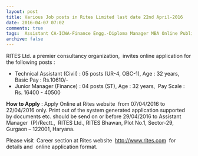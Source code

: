 ```yaml
---
layout: post
title: Various Job posts in Rites Limited last date 22nd April-2016   
date: 2016-04-07 07:02
comments: true
tags:  Assistant CA-ICWA-Finance Engg.-Diploma Manager MBA Online Public-Sector Rites Special Drive Technical 
archive: false
---
```

RITES Ltd. a premier consultancy organization,  invites online application for the following posts : 
 


- Technical Assistant (Civil) : 05 posts (UR-4, OBC-1), Age : 32 years, Basic Pay : Rs.10610/- 
- Junior Manager (Finance) : 04 posts (ST), Age : 32 years,  Pay Scale : Rs. 16400 - 40500



**How to Apply** : Apply Online at Rites website  from 07/04/2016 to 22/04/2016 only. Print out of the system generated application supported by documents etc. should be send on or before 29/04/2016 to Assistant  Manager  (P)/Rectt.,  RITES Ltd., RITES Bhawan, Plot No.1, Sector-29, Gurgaon – 122001, Haryana.

Please visit  Career section at Rites website  <http://www.rites.com>  for details and  online application format.